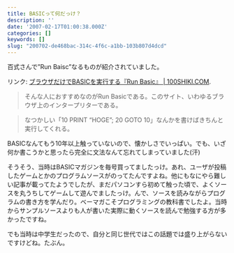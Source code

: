 ```yaml
---
title: BASICって何だっけ？
description: ''
date: '2007-02-17T01:00:38.000Z'
categories: []
keywords: []
slug: "200702-de468bac-314c-4f6c-a1bb-103b807d4dcd"
---
```

百式さんで”Run Baisc”なるものが紹介されていました。

リンク: [ブラウザだけでBASICを実行する『Run Basic』 | 100SHIKI.COM](http://www.100shiki.com/archives/2007/02/basicrun_basic.html "ブラウザだけでBASICを実行する『Run Basic』 | 100SHIKI.COM").

> そんな人におすすめなのがRun Basicである。このサイト、いわゆるブラウザ上のインタープリターである。

> なつかしい「10 PRINT “HOGE”; 20 GOTO 10」なんかを書けばきちんと実行してくれる。

BASICなんてもう10年以上触っていないので、懐かしさでいっぱい。でも、いざ何か書こうかと思ったら完全に文法なんて忘れてしまっていました(汗)

そうそう、当時はBASICマガジンを毎号買ってましたっけ。あれ、ユーザが投稿したゲームとかのプログラムソースがのってたんですよね。他にもなにやら難しい記事が載ってたようでしたが、まだパソコンすら初めて触った頃で、よくソースを丸うちしてゲームして遊んでましたっけ。んで、ソースを読みながらプログラムの書き方を学んだり。ベーマガこそプログラミングの教科書でしたよ。当時からサンプルソースよりも人が書いた実際に動くソースを読んで勉強する方が多かったですね。

でも当時は中学生だったので、自分と同じ世代ではこの話題では盛り上がらないですけどね。たぶん。